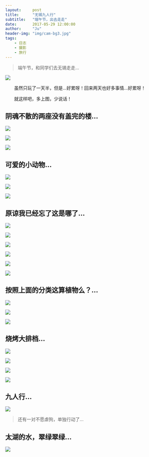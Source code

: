 ```yaml
---
layout:     post
title:      "无锡九人行"
subtitle:   "端午节，出去走走"
date:       2017-05-29 12:00:00
author:     "Ju"
header-img: "img/cam-bg3.jpg" 
tags:
    - 日志
    - 摄影
    - 旅行
--- 
```


> 端午节，和同学们去无锡走走...

![](https://coco-1253659112.cos.ap-beijing-1.myqcloud.com/ju-blog/image/busyduanwu/busy001.gif)


　　虽然只玩了一天半，但是...好累呀！回来两天也好多事情...好累呀！

　　就这样吧，多上图，少说话！

## 阴魂不散的两座没有盖完的楼...

![](https://coco-1253659112.cos.ap-beijing-1.myqcloud.com/ju-blog/image/busyduanwu/busy2l001.jpg)

![](https://coco-1253659112.cos.ap-beijing-1.myqcloud.com/ju-blog/image/busyduanwu/busy2l002.jpg)

![](https://coco-1253659112.cos.ap-beijing-1.myqcloud.com/ju-blog/image/busyduanwu/busy2l003.jpg)


## 可爱的小动物...

![](https://coco-1253659112.cos.ap-beijing-1.myqcloud.com/ju-blog/image/busyduanwu/busydw001.jpg)

![](https://coco-1253659112.cos.ap-beijing-1.myqcloud.com/ju-blog/image/busyduanwu/busydw002.jpg)

![](https://coco-1253659112.cos.ap-beijing-1.myqcloud.com/ju-blog/image/busyduanwu/busydw003.jpg)


## 原谅我已经忘了这是哪了...

![](https://coco-1253659112.cos.ap-beijing-1.myqcloud.com/ju-blog/image/busyduanwu/busyrw001.jpg)

![](https://coco-1253659112.cos.ap-beijing-1.myqcloud.com/ju-blog/image/busyduanwu/busyrw002.jpg)

![](https://coco-1253659112.cos.ap-beijing-1.myqcloud.com/ju-blog/image/busyduanwu/busyrw003.jpg)

![](https://coco-1253659112.cos.ap-beijing-1.myqcloud.com/ju-blog/image/busyduanwu/busyrw004.jpg)

![](https://coco-1253659112.cos.ap-beijing-1.myqcloud.com/ju-blog/image/busyduanwu/busyrw005.jpg)

![](https://coco-1253659112.cos.ap-beijing-1.myqcloud.com/ju-blog/image/busyduanwu/busyrw006.jpg)


## 按照上面的分类这算植物么？...

![](https://coco-1253659112.cos.ap-beijing-1.myqcloud.com/ju-blog/image/busyduanwu/busyzw001.jpg)

![](https://coco-1253659112.cos.ap-beijing-1.myqcloud.com/ju-blog/image/busyduanwu/busyzw002.jpg)

![](https://coco-1253659112.cos.ap-beijing-1.myqcloud.com/ju-blog/image/busyduanwu/busyzw003.jpg)


## 烧烤大排档...

![](https://coco-1253659112.cos.ap-beijing-1.myqcloud.com/ju-blog/image/busyduanwu/busysk001.jpg)

![](https://coco-1253659112.cos.ap-beijing-1.myqcloud.com/ju-blog/image/busyduanwu/busysk002.jpg)

![](https://coco-1253659112.cos.ap-beijing-1.myqcloud.com/ju-blog/image/busyduanwu/busysk003.jpg)

![](https://coco-1253659112.cos.ap-beijing-1.myqcloud.com/ju-blog/image/busyduanwu/busysk004.jpg)


## 九人行...

![](https://coco-1253659112.cos.ap-beijing-1.myqcloud.com/ju-blog/image/busyduanwu/busy9r.jpg)

> 还有一对不愿虐狗，单独行动了...


## 太湖的水，翠绿翠绿...

![](https://coco-1253659112.cos.ap-beijing-1.myqcloud.com/ju-blog/image/busyduanwu/busyth.jpg)




